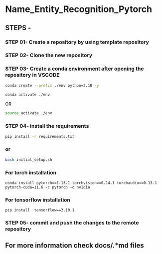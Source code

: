 #
# Name_Entity_Recognition_Pytorch


## STEPS -

### STEP 01- Create a repository by using template repository

### STEP 02- Clone the new repository

### STEP 03- Create a conda environment after opening the repository in VSCODE

```bash
conda create --prefix ./env python=3.10 -y
```

```bash
conda activate ./env
```
OR
```bash
source activate ./env
```

### STEP 04- install the requirements
```bash
pip install -r requirements.txt
```
### or
```bash
bash initial_setup.sh
```
### For torch installation
```
conda install pytorch==1.13.1 torchvision==0.14.1 torchaudio==0.13.1 pytorch-cuda=11.6 -c pytorch -c nvidia
```
### For tensorflow installation
```
pip install  tensorflow==2.10.1
```
### STEP 05- commit and push the changes to the remote repository

## For more information check docs/.*md files
